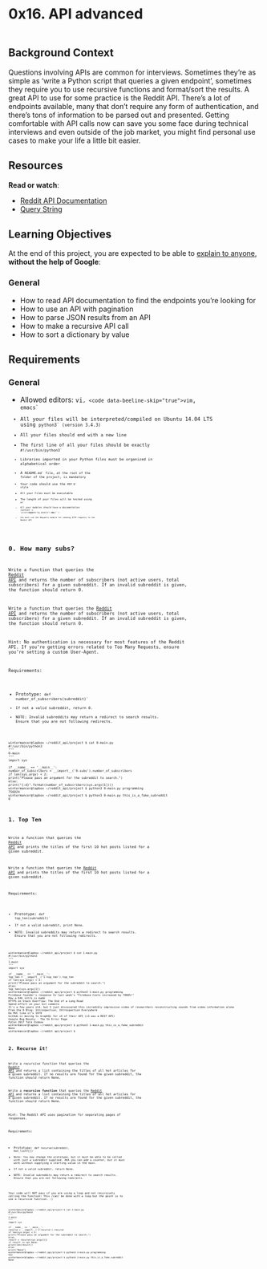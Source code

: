 # 0x16. API advanced


<img src="https://s3.amazonaws.com/intranet-projects-files/holbertonschool-sysadmin_devops/314/WIxXad8.png" alt="" style="">

## Background Context
Questions involving APIs are common for interviews. Sometimes they’re as simple as ‘write a Python script that queries a given endpoint’, sometimes they require you to use recursive functions and format/sort the results.
A great API to use for some practice is the Reddit API. There’s a lot of endpoints available, many that don’t require any form of authentication, and there’s tons of information to be parsed out and presented. Getting comfortable with API calls now can save you some face during technical interviews and even outside of the job market, you might find personal use cases to make your life a little bit easier.
## Resources
**Read or watch**:
+ [Reddit API Documentation](https://intranet.hbtn.io/rltoken/odMvR9obKnQCx5EaM6_YFA)
+ [Query String](https://intranet.hbtn.io/rltoken/KtHEZIjOvJXYtufkJE1r4A)
## Learning Objectives
At the end of this project, you are expected to be able to [explain to anyone](https://intranet.hbtn.io/rltoken/SKRGIFDOrTWPhgF4ZCZqpg), **without the help of Google**:
### General
+ How to read API documentation to find the endpoints you’re looking for
+ How to use an API with pagination
+ How to parse JSON results from an API
+ How to make a recursive API call
+ How to sort a dictionary by value
## Requirements
### General
+ Allowed editors: <code data-beeline-skip="true">vi`, <code data-beeline-skip="true">vim`, <code data-beeline-skip="true">emacs`
+ All your files will be interpreted/compiled on Ubuntu 14.04 LTS using <code data-beeline-skip="true">python3` (version 3.4.3)
+ All your files should end with a new line
+ The first line of all your files should be exactly <code data-beeline-skip="true">#!/usr/bin/python3`
+ Libraries imported in your Python files must be organized in alphabetical order
+ A <code data-beeline-skip="true">README.md` file, at the root of the folder of the project, is mandatory
+ Your code should use the <code data-beeline-skip="true">PEP 8` style
+ All your files must be executable
+ The length of your files will be tested using <code data-beeline-skip="true">wc`
+ All your modules should have a documentation (<code data-beeline-skip="true">python3 -c 'print(__import__("my_module").__doc__)'`)
+ You must use the Requests module for sending HTTP requests to the Reddit API


## 0. How many subs?
Write a function that queries the <a href="/rltoken/odMvR9obKnQCx5EaM6_YFA" title="Reddit API" target="_blank">Reddit API</a> and returns the number of subscribers (not active users, total subscribers) for a given subreddit. If an invalid subreddit is given, the function should return 0.

Write a function that queries the [Reddit API](https://intranet.hbtn.io/rltoken/odMvR9obKnQCx5EaM6_YFA) and returns the number of subscribers (not active users, total subscribers) for a given subreddit. If an invalid subreddit is given, the function should return 0.

Hint: No authentication is necessary for most features of the Reddit API. If you’re getting errors related to Too Many Requests, ensure you’re setting a custom User-Agent.

Requirements:
+ Prototype: <code data-beeline-skip="true">def number_of_subscribers(subreddit)`
+ If not a valid subreddit, return 0.
+ NOTE: Invalid subreddits may return a redirect to search results. Ensure that you are not following redirects.

```
wintermancer@lapbox ~/reddit_api/project $ cat 0-main.py
#!/usr/bin/python3
"""
0-main
"""
import sys

if __name__ == '__main__':
number_of_subscribers = __import__('0-subs').number_of_subscribers
if len(sys.argv) < 2:
print("Please pass an argument for the subreddit to search.")
else:
print("{:d}".format(number_of_subscribers(sys.argv[1])))
wintermancer@lapbox ~/reddit_api/project $ python3 0-main.py programming
756024
wintermancer@lapbox ~/reddit_api/project $ python3 0-main.py this_is_a_fake_subreddit
0
```


## 1. Top Ten
Write a function that queries the <a href="/rltoken/odMvR9obKnQCx5EaM6_YFA" title="Reddit API" target="_blank">Reddit API</a> and prints the titles of the first 10 hot posts listed for a given subreddit.

Write a function that queries the [Reddit API](https://intranet.hbtn.io/rltoken/odMvR9obKnQCx5EaM6_YFA) and prints the titles of the first 10 hot posts listed for a given subreddit.

Requirements:
+ Prototype: <code data-beeline-skip="true">def top_ten(subreddit)`
+ If not a valid subreddit, print None.
+ NOTE: Invalid subreddits may return a redirect to search results. Ensure that you are not following redirects.

```
wintermancer@lapbox ~/reddit_api/project $ cat 1-main.py
#!/usr/bin/python3
"""
1-main
"""
import sys

if __name__ == '__main__':
top_ten = __import__('1-top_ten').top_ten
if len(sys.argv) < 2:
print("Please pass an argument for the subreddit to search.")
else:
top_ten(sys.argv[1])
wintermancer@lapbox ~/reddit_api/project $ python3 1-main.py programming
Firebase founder's response to last week's "Firebase Costs increased by 7000%!"
How a 64k intro is made
HTTPS on Stack Overflow: The End of a Long Road
Spend effort on your Git commits
It's a few years old, but I just discovered this incredibly impressive video of researchers reconstructing sounds from video information alone
From the D Blog: Introspection, Introspection Everywhere
Do MVC like it’s 1979
GitHub is moving to GraphQL for v4 of their API (v3 was a REST API)
Google Bug Bounty - The 5k Error Page
PyCon 2017 Talk Videos
wintermancer@lapbox ~/reddit_api/project $ python3 1-main.py this_is_a_fake_subreddit
None
wintermancer@lapbox ~/reddit_api/project $
```


## 2. Recurse it!
Write a <em>recursive function</em> that queries the <a href="/rltoken/odMvR9obKnQCx5EaM6_YFA" title="Reddit API" target="_blank">Reddit API</a> and returns a list containing the titles of all hot articles for a given subreddit. If no results are found for the given subreddit, the function should return None.

Write a **recursive function** that queries the [Reddit API](https://intranet.hbtn.io/rltoken/odMvR9obKnQCx5EaM6_YFA) and returns a list containing the titles of all hot articles for a given subreddit. If no results are found for the given subreddit, the function should return None.

Hint: The Reddit API uses pagination for separating pages of responses.

Requirements:
+ Prototype: <code data-beeline-skip="true">def recurse(subreddit, hot_list=[])`
+ Note: You may change the prototype, but it must be able to be called with just a subreddit supplied. AKA you can add a counter, but it must work without supplying a starting value in the main.
+ If not a valid subreddit, return None.
+ NOTE: Invalid subreddits may return a redirect to search results. Ensure that you are not following redirects.

Your code will NOT pass if you are using a loop and not recursively calling the function! This /can/ be done with a loop but the point is to use a recursive function. :)

```
wintermancer@lapbox ~/reddit_api/project $ cat 2-main.py
#!/usr/bin/python3
"""
2-main
"""
import sys

if __name__ == '__main__':
recurse = __import__('2-recurse').recurse
if len(sys.argv) < 2:
print("Please pass an argument for the subreddit to search.")
else:
result = recurse(sys.argv[1])
if result is not None:
print(len(result))
else:
print("None")
wintermancer@lapbox ~/reddit_api/project $ python3 2-main.py programming
932
wintermancer@lapbox ~/reddit_api/project $ python3 2-main.py this_is_a_fake_subreddit
None
```
